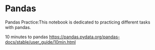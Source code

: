 # Pandas
Pandas Practice:This notebook is dedicated to practicing different tasks with pandas.

10 minutes to pandas
https://pandas.pydata.org/pandas-docs/stable/user_guide/10min.html
